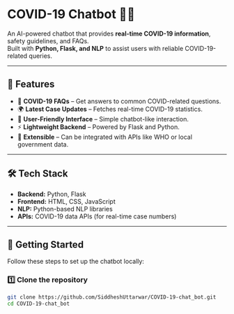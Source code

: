 # COVID-19 Chatbot 🤖🦠

An AI-powered chatbot that provides **real-time COVID-19 information**, safety guidelines, and FAQs.  
Built with **Python, Flask, and NLP** to assist users with reliable COVID-19-related queries.  

---

## 📌 Features
- 🧾 **COVID-19 FAQs** – Get answers to common COVID-related questions.  
- 🌍 **Latest Case Updates** – Fetches real-time COVID-19 statistics.  
- 🤝 **User-Friendly Interface** – Simple chatbot-like interaction.  
- ⚡ **Lightweight Backend** – Powered by Flask and Python.  
- 🧠 **Extensible** – Can be integrated with APIs like WHO or local government data.  

---

## 🛠️ Tech Stack
- **Backend:** Python, Flask  
- **Frontend:** HTML, CSS, JavaScript  
- **NLP:** Python-based NLP libraries  
- **APIs:** COVID-19 data APIs (for real-time case numbers)  

---

## 🚀 Getting Started

Follow these steps to set up the chatbot locally:

### 1️⃣ Clone the repository
```bash
git clone https://github.com/SiddheshUttarwar/COVID-19-chat_bot.git
cd COVID-19-chat_bot
